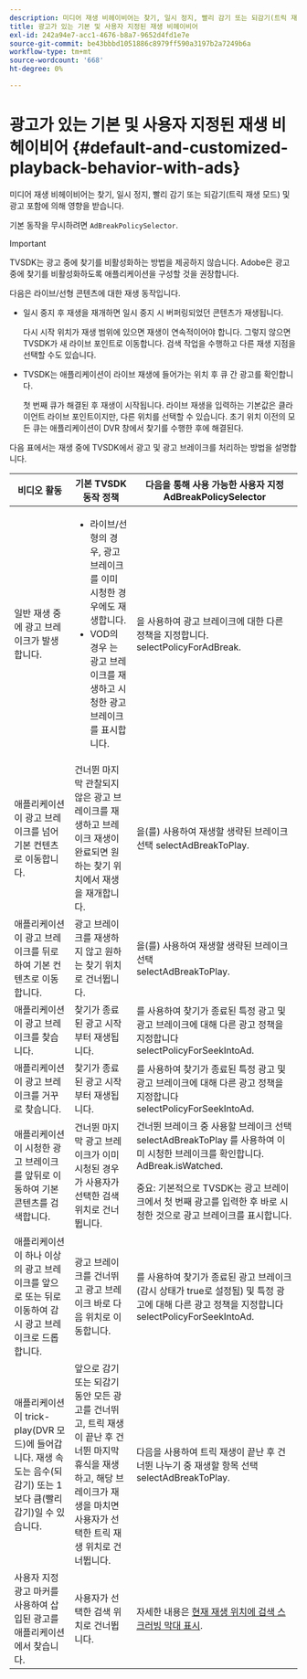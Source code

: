 ```yaml
---
description: 미디어 재생 비헤이비어는 찾기, 일시 정지, 빨리 감기 또는 되감기(트릭 재생 모드) 및 광고 포함에 의해 영향을 받습니다.
title: 광고가 있는 기본 및 사용자 지정된 재생 비헤이비어
exl-id: 242a94e7-acc1-4676-b8a7-9652d4fd1e7e
source-git-commit: be43bbbd1051886c8979ff590a3197b2a7249b6a
workflow-type: tm+mt
source-wordcount: '668'
ht-degree: 0%

---
```


# 광고가 있는 기본 및 사용자 지정된 재생 비헤이비어 {#default-and-customized-playback-behavior-with-ads}

미디어 재생 비헤이비어는 찾기, 일시 정지, 빨리 감기 또는 되감기(트릭 재생 모드) 및 광고 포함에 의해 영향을 받습니다.

기본 동작을 무시하려면 `AdBreakPolicySelector`.

>[!IMPORTANT]
>
>TVSDK는 광고 중에 찾기를 비활성화하는 방법을 제공하지 않습니다. Adobe은 광고 중에 찾기를 비활성화하도록 애플리케이션을 구성할 것을 권장합니다.

다음은 라이브/선형 콘텐츠에 대한 재생 동작입니다.

* 일시 중지 후 재생을 재개하면 일시 중지 시 버퍼링되었던 콘텐츠가 재생됩니다.

   다시 시작 위치가 재생 범위에 있으면 재생이 연속적이어야 합니다. 그렇지 않으면 TVSDK가 새 라이브 포인트로 이동합니다. 검색 작업을 수행하고 다른 재생 지점을 선택할 수도 있습니다.
* TVSDK는 애플리케이션이 라이브 재생에 들어가는 위치 후 큐 간 광고를 확인합니다.

   첫 번째 큐가 해결된 후 재생이 시작됩니다. 라이브 재생을 입력하는 기본값은 클라이언트 라이브 포인트이지만, 다른 위치를 선택할 수 있습니다. 초기 위치 이전의 모든 큐는 애플리케이션이 DVR 창에서 찾기를 수행한 후에 해결된다.

다음 표에서는 재생 중에 TVSDK에서 광고 및 광고 브레이크를 처리하는 방법을 설명합니다.

<table id="table_466538B1C2A646B89EB4F9AA111203BE"> 
 <thead> 
  <tr> 
   <th colname="col1" class="entry"> 비디오 활동 </th> 
   <th colname="col2" class="entry"> 기본 TVSDK 동작 정책 </th> 
   <th colname="col3" class="entry">다음을 통해 사용 가능한 사용자 지정 <span class="codeph"> AdBreakPolicySelector </span> </th> 
  </tr>
 </thead>
 <tbody> 
  <tr> 
   <td colname="col1"> 일반 재생 중에 광고 브레이크가 발생합니다. </td> 
   <td colname="col2"> 
    <ul id="ul_10D2638676EA4ADDA718E61BD4FDC1D2"> 
     <li id="li_D5CC30F063934C738971E2E8AF00C137"> 라이브/선형의 경우, 광고 브레이크를 이미 시청한 경우에도 재생합니다. </li> 
     <li id="li_D962C0938DA74186AE99D117E5A74E38">VOD의 경우 는 광고 브레이크를 재생하고 시청한 광고 브레이크를 표시합니다. </li> 
    </ul> </td> 
   <td colname="col3">을 사용하여 광고 브레이크에 대한 다른 정책을 지정합니다. <span class="codeph"> selectPolicyForAdBreak</span>. </td> 
  </tr> 
  <tr> 
   <td colname="col1"> 애플리케이션이 광고 브레이크를 넘어 기본 컨텐츠로 이동합니다. </td> 
   <td colname="col2"> 건너뛴 마지막 관찰되지 않은 광고 브레이크를 재생하고 브레이크 재생이 완료되면 원하는 찾기 위치에서 재생을 재개합니다. </td> 
   <td colname="col3">을(를) 사용하여 재생할 생략된 브레이크 선택 <span class="codeph"> selectAdBreakToPlay</span>. </td> 
  </tr> 
  <tr> 
   <td colname="col1"> 애플리케이션이 광고 브레이크를 뒤로 하여 기본 컨텐츠로 이동합니다. </td> 
   <td colname="col2"> 광고 브레이크를 재생하지 않고 원하는 찾기 위치로 건너뜁니다. </td> 
   <td colname="col3">을(를) 사용하여 재생할 생략된 브레이크 선택 <span class="codeph"> selectAdBreakToPlay</span>.                      </td> 
  </tr> 
  <tr> 
   <td colname="col1"> 애플리케이션이 광고 브레이크를 찾습니다. </td> 
   <td colname="col2"> 찾기가 종료된 광고 시작부터 재생됩니다. </td> 
   <td colname="col3">를 사용하여 찾기가 종료된 특정 광고 및 광고 브레이크에 대해 다른 광고 정책을 지정합니다 <span class="codeph"> selectPolicyForSeekIntoAd</span>. </td> 
  </tr> 
  <tr> 
   <td colname="col1"> 애플리케이션이 광고 브레이크를 거꾸로 찾습니다. </td> 
   <td colname="col2"> 찾기가 종료된 광고 시작부터 재생됩니다. </td> 
   <td colname="col3">를 사용하여 찾기가 종료된 특정 광고 및 광고 브레이크에 대해 다른 광고 정책을 지정합니다 <span class="codeph"> selectPolicyForSeekIntoAd</span>. </td> 
  </tr> 
  <tr> 
   <td colname="col1"> 애플리케이션이 시청한 광고 브레이크를 앞뒤로 이동하여 기본 콘텐츠를 검색합니다. </td> 
   <td colname="col2"> 건너뛴 마지막 광고 브레이크가 이미 시청된 경우 가 사용자가 선택한 검색 위치로 건너뜁니다. </td> 
   <td colname="col3">건너뛴 브레이크 중 사용할 브레이크 선택 <span class="codeph"> selectAdBreakToPlay</span> 를 사용하여 이미 시청한 브레이크를 확인합니다. <span class="codeph"> AdBreak.isWatched</span>. <p>중요: 기본적으로 TVSDK는 광고 브레이크에서 첫 번째 광고를 입력한 후 바로 시청한 것으로 광고 브레이크를 표시합니다. </p> </td> 
  </tr> 
  <tr> 
   <td colname="col1"> 애플리케이션이 하나 이상의 광고 브레이크를 앞으로 또는 뒤로 이동하여 감시 광고 브레이크로 드롭합니다. </td> 
   <td colname="col2"> 광고 브레이크를 건너뛰고 광고 브레이크 바로 다음 위치로 이동합니다. </td> 
   <td colname="col3">를 사용하여 찾기가 종료된 광고 브레이크(감시 상태가 true로 설정됨) 및 특정 광고에 대해 다른 광고 정책을 지정합니다 <span class="codeph"> selectPolicyForSeekIntoAd</span>. </td> 
  </tr> 
  <tr> 
   <td colname="col1"> 애플리케이션이 trick-play(DVR 모드)에 들어갑니다. 재생 속도는 음수(되감기) 또는 1보다 큼(빨리 감기)일 수 있습니다. </td> 
   <td colname="col2"> 앞으로 감기 또는 되감기 동안 모든 광고를 건너뛰고, 트릭 재생이 끝난 후 건너뛴 마지막 휴식을 재생하고, 해당 브레이크가 재생을 마치면 사용자가 선택한 트릭 재생 위치로 건너뜁니다. </td> 
   <td colname="col3">다음을 사용하여 트릭 재생이 끝난 후 건너뛴 나누기 중 재생할 항목 선택 <span class="codeph"> selectAdBreakToPlay</span>. </td> 
  </tr> 
  <tr> 
   <td colname="col1"> 사용자 지정 광고 마커를 사용하여 삽입된 광고를 애플리케이션에서 찾습니다. </td> 
   <td colname="col2"> 사용자가 선택한 검색 위치로 건너뜁니다. </td> 
   <td colname="col3">자세한 내용은 <a href="../../tvsdk-1.4-for-android/ui-configure/android-1.4-ui-seek-scrub-bar-display.md">현재 재생 위치에 검색 스크러빙 막대 표시</a>. </td> 
  </tr> 
 </tbody> 
</table>
